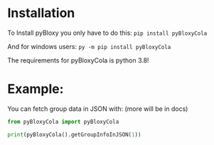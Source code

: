 # Installation

To Install pyBloxy you only have to do this:
``pip install pyBloxyCola``

And for windows users:
``py -m pip install pyBloxyCola``

The requirements for pyBloxyCola is python 3.8!

# Example:

You can fetch group data in JSON with: (more will be in docs)

```py
from pyBloxyCola import pyBloxyCola

print(pyBloxyCola().getGroupInfoInJSON(1))
```

